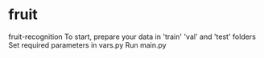 # fruit
fruit-recognition
To start, prepare your data in 'train' 'val' and 'test' folders
Set required parameters in vars.py
Run main.py
